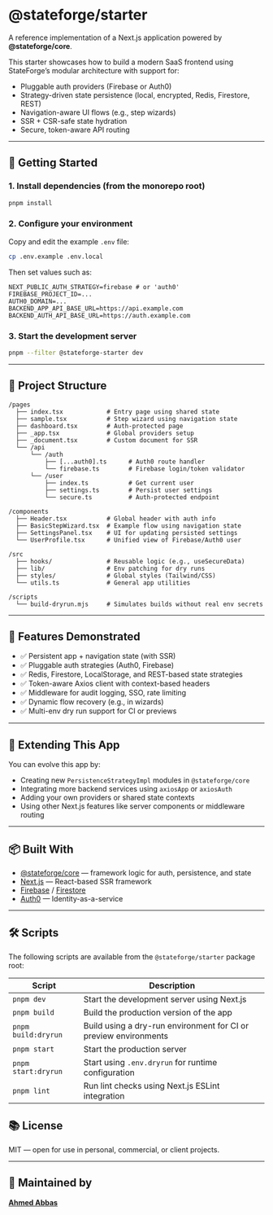 # @stateforge/starter

A reference implementation of a Next.js application powered by **@stateforge/core**.

This starter showcases how to build a modern SaaS frontend using StateForge’s modular architecture with support for:
- Pluggable auth providers (Firebase or Auth0)
- Strategy-driven state persistence (local, encrypted, Redis, Firestore, REST)
- Navigation-aware UI flows (e.g., step wizards)
- SSR + CSR-safe state hydration
- Secure, token-aware API routing

---

## 🔧 Getting Started

### 1. Install dependencies (from the monorepo root)

```bash
pnpm install
```

### 2. Configure your environment

Copy and edit the example `.env` file:

```bash
cp .env.example .env.local
```

Then set values such as:

```env
NEXT_PUBLIC_AUTH_STRATEGY=firebase # or 'auth0'
FIREBASE_PROJECT_ID=...
AUTH0_DOMAIN=...
BACKEND_APP_API_BASE_URL=https://api.example.com
BACKEND_AUTH_API_BASE_URL=https://auth.example.com
```

### 3. Start the development server

```bash
pnpm --filter @stateforge-starter dev
```

---

## 📁 Project Structure

```
/pages
  ├── index.tsx            # Entry page using shared state
  ├── sample.tsx           # Step wizard using navigation state
  ├── dashboard.tsx        # Auth-protected page
  ├── _app.tsx             # Global providers setup
  ├── _document.tsx        # Custom document for SSR
  └── /api
      └── /auth
          ├── [...auth0].ts      # Auth0 route handler
          └── firebase.ts        # Firebase login/token validator
      └── /user
          ├── index.ts           # Get current user
          ├── settings.ts        # Persist user settings
          └── secure.ts          # Auth-protected endpoint

/components
  ├── Header.tsx           # Global header with auth info
  ├── BasicStepWizard.tsx  # Example flow using navigation state
  ├── SettingsPanel.tsx    # UI for updating persisted settings
  └── UserProfile.tsx      # Unified view of Firebase/Auth0 user

/src
  ├── hooks/               # Reusable logic (e.g., useSecureData)
  ├── lib/                 # Env patching for dry runs
  ├── styles/              # Global styles (Tailwind/CSS)
  └── utils.ts             # General app utilities

/scripts
  └── build-dryrun.mjs     # Simulates builds without real env secrets
```

---

## 🚀 Features Demonstrated

- ✅ Persistent app + navigation state (with SSR)
- ✅ Pluggable auth strategies (Auth0, Firebase)
- ✅ Redis, Firestore, LocalStorage, and REST-based state strategies
- ✅ Token-aware Axios client with context-based headers
- ✅ Middleware for audit logging, SSO, rate limiting
- ✅ Dynamic flow recovery (e.g., in wizards)
- ✅ Multi-env dry run support for CI or previews

---

## 🧩 Extending This App

You can evolve this app by:

- Creating new `PersistenceStrategyImpl` modules in `@stateforge/core`
- Integrating more backend services using `axiosApp` or `axiosAuth`
- Adding your own providers or shared state contexts
- Using other Next.js features like server components or middleware routing

---

## 📦 Built With

- [@stateforge/core](../core) — framework logic for auth, persistence, and state
- [Next.js](https://nextjs.org) — React-based SSR framework
- [Firebase](https://firebase.google.com) / [Firestore](https://firebase.google.com/products/firestore)
- [Auth0](https://auth0.com) — Identity-as-a-service

---

## 🛠 Scripts

The following scripts are available from the `@stateforge/starter` package root:

| Script               | Description                                                       |
|----------------------|-------------------------------------------------------------------|
| `pnpm dev`           | Start the development server using Next.js                        |
| `pnpm build`         | Build the production version of the app                           |
| `pnpm build:dryrun`  | Build using a dry-run environment for CI or preview environments  |
| `pnpm start`         | Start the production server                                       |
| `pnpm start:dryrun`  | Start using `.env.dryrun` for runtime configuration               |
| `pnpm lint`          | Run lint checks using Next.js ESLint integration                  |


## 📚 License

MIT — open for use in personal, commercial, or client projects.

---

## 🙌 Maintained by

**[Ahmed Abbas](https://github.com/ahmed-abbas-code)**

